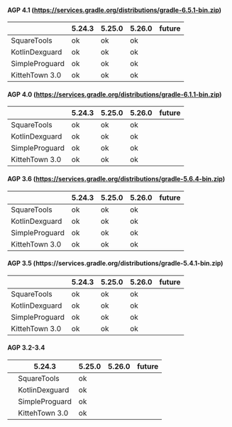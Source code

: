 
####  AGP 4.1 (https://services.gradle.org/distributions/gradle-6.5.1-bin.zip)
| |5.24.3|5.25.0|5.26.0| future |
|---|---|---|---|---|
|SquareTools|ok|ok|ok|
|KotlinDexguard|ok|ok|ok|
|SimpleProguard|ok|ok|ok|
|KittehTown 3.0|ok|ok|ok|

####  AGP 4.0 (https://services.gradle.org/distributions/gradle-6.1.1-bin.zip)
| |5.24.3|5.25.0|5.26.0| future |
|---|---|---|---|---|
|SquareTools|ok|ok|ok|
|KotlinDexguard|ok|ok|ok|
|SimpleProguard|ok|ok|ok|
|KittehTown 3.0|ok|ok|ok|

####  AGP 3.6 (https://services.gradle.org/distributions/gradle-5.6.4-bin.zip)
| |5.24.3|5.25.0|5.26.0| future |
|---|---|---|---|---|
|SquareTools|ok|ok|ok|
|KotlinDexguard|ok|ok|ok|
|SimpleProguard|ok|ok|ok|
|KittehTown 3.0|ok|ok|ok|

####  AGP 3.5 (https\://services.gradle.org/distributions/gradle-5.4.1-bin.zip)
| |5.24.3|5.25.0|5.26.0| future |
|---|---|---|---|---|
|SquareTools|ok|ok|ok|
|KotlinDexguard|ok|ok|ok|
|SimpleProguard|ok|ok|ok|
|KittehTown 3.0|ok|ok|ok|

#### AGP 3.2-3.4
| |5.24.3|5.25.0|5.26.0| future |
|---|---|---|---|---|
||SquareTools|ok|||
||KotlinDexguard|ok|||ok|
||SimpleProguard|ok|||
||KittehTown 3.0|ok|||

